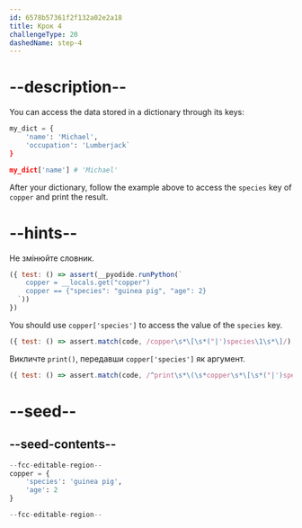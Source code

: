 ```yaml
---
id: 6578b57361f2f132a02e2a18
title: Крок 4
challengeType: 20
dashedName: step-4
---
```


# --description--

You can access the data stored in a dictionary through its keys:

```py
my_dict = {
    'name': 'Michael',
    'occupation': 'Lumberjack`
}

my_dict['name'] # 'Michael'
```

After your dictionary, follow the example above to access the `species` key of `copper` and print the result.

# --hints--

Не змінюйте словник.

```js
({ test: () => assert(__pyodide.runPython(`
    copper = __locals.get("copper")
    copper == {"species": "guinea pig", "age": 2}
  `))
})
```

You should use `copper['species']` to access the value of the `species` key.

```js
({ test: () => assert.match(code, /copper\s*\[\s*("|')species\1\s*\]/) })
```

Викличте `print()`, передавши `copper['species']` як аргумент.

```js
({ test: () => assert.match(code, /^print\s*\(\s*copper\s*\[\s*("|')species\1\s*\]\s*\)/m) })
```

# --seed--

## --seed-contents--

```py
--fcc-editable-region--
copper = {
    'species': 'guinea pig',
    'age': 2
}

--fcc-editable-region--
```
